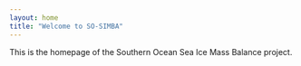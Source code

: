 ```yaml
---
layout: home
title: "Welcome to SO-SIMBA"
---
```


This is the homepage of the Southern Ocean Sea Ice Mass Balance project.
